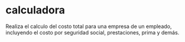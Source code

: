 # calculadora

Realiza el calculo del costo total para una empresa de un empleado, incluyendo el costo por seguridad social, prestaciones, prima y demás.
